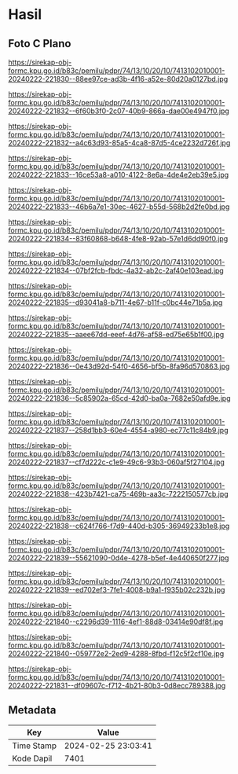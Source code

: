 # Hasil

## Foto C Plano

https://sirekap-obj-formc.kpu.go.id/b83c/pemilu/pdpr/74/13/10/20/10/7413102010001-20240222-221830--88ee97ce-ad3b-4f16-a52e-80d20a0127bd.jpg

https://sirekap-obj-formc.kpu.go.id/b83c/pemilu/pdpr/74/13/10/20/10/7413102010001-20240222-221832--6f60b3f0-2c07-40b9-866a-dae00e4947f0.jpg

https://sirekap-obj-formc.kpu.go.id/b83c/pemilu/pdpr/74/13/10/20/10/7413102010001-20240222-221832--a4c63d93-85a5-4ca8-87d5-4ce2232d726f.jpg

https://sirekap-obj-formc.kpu.go.id/b83c/pemilu/pdpr/74/13/10/20/10/7413102010001-20240222-221833--16ce53a8-a010-4122-8e6a-4de4e2eb39e5.jpg

https://sirekap-obj-formc.kpu.go.id/b83c/pemilu/pdpr/74/13/10/20/10/7413102010001-20240222-221833--46b6a7e1-30ec-4627-b55d-568b2d2fe0bd.jpg

https://sirekap-obj-formc.kpu.go.id/b83c/pemilu/pdpr/74/13/10/20/10/7413102010001-20240222-221834--83f60868-b648-4fe8-92ab-57e1d6dd90f0.jpg

https://sirekap-obj-formc.kpu.go.id/b83c/pemilu/pdpr/74/13/10/20/10/7413102010001-20240222-221834--07bf2fcb-fbdc-4a32-ab2c-2af40e103ead.jpg

https://sirekap-obj-formc.kpu.go.id/b83c/pemilu/pdpr/74/13/10/20/10/7413102010001-20240222-221835--d93041a8-b711-4e67-b11f-c0bc44e71b5a.jpg

https://sirekap-obj-formc.kpu.go.id/b83c/pemilu/pdpr/74/13/10/20/10/7413102010001-20240222-221835--aaee67dd-eeef-4d76-af58-ed75e65b1f00.jpg

https://sirekap-obj-formc.kpu.go.id/b83c/pemilu/pdpr/74/13/10/20/10/7413102010001-20240222-221836--0e43d92d-54f0-4656-bf5b-8fa96d570863.jpg

https://sirekap-obj-formc.kpu.go.id/b83c/pemilu/pdpr/74/13/10/20/10/7413102010001-20240222-221836--5c85902a-65cd-42d0-ba0a-7682e50afd9e.jpg

https://sirekap-obj-formc.kpu.go.id/b83c/pemilu/pdpr/74/13/10/20/10/7413102010001-20240222-221837--258d1bb3-60e4-4554-a980-ec77c11c84b9.jpg

https://sirekap-obj-formc.kpu.go.id/b83c/pemilu/pdpr/74/13/10/20/10/7413102010001-20240222-221837--cf7d222c-c1e9-49c6-93b3-060af5f27104.jpg

https://sirekap-obj-formc.kpu.go.id/b83c/pemilu/pdpr/74/13/10/20/10/7413102010001-20240222-221838--423b7421-ca75-469b-aa3c-7222150577cb.jpg

https://sirekap-obj-formc.kpu.go.id/b83c/pemilu/pdpr/74/13/10/20/10/7413102010001-20240222-221838--c624f766-f7d9-440d-b305-36949233b1e8.jpg

https://sirekap-obj-formc.kpu.go.id/b83c/pemilu/pdpr/74/13/10/20/10/7413102010001-20240222-221839--55621090-0d4e-4278-b5ef-4e440650f277.jpg

https://sirekap-obj-formc.kpu.go.id/b83c/pemilu/pdpr/74/13/10/20/10/7413102010001-20240222-221839--ed702ef3-7fe1-4008-b9a1-f935b02c232b.jpg

https://sirekap-obj-formc.kpu.go.id/b83c/pemilu/pdpr/74/13/10/20/10/7413102010001-20240222-221840--c2296d39-1116-4ef1-88d8-03414e90df8f.jpg

https://sirekap-obj-formc.kpu.go.id/b83c/pemilu/pdpr/74/13/10/20/10/7413102010001-20240222-221840--059772e2-2ed9-4288-8fbd-f12c5f2cf10e.jpg

https://sirekap-obj-formc.kpu.go.id/b83c/pemilu/pdpr/74/13/10/20/10/7413102010001-20240222-221831--df09607c-f712-4b21-80b3-0d8ecc789388.jpg


## Metadata

| Key        | Value               |
| ---------- | ------------------- |
| Time Stamp | 2024-02-25 23:03:41 |
| Kode Dapil | 7401                |



